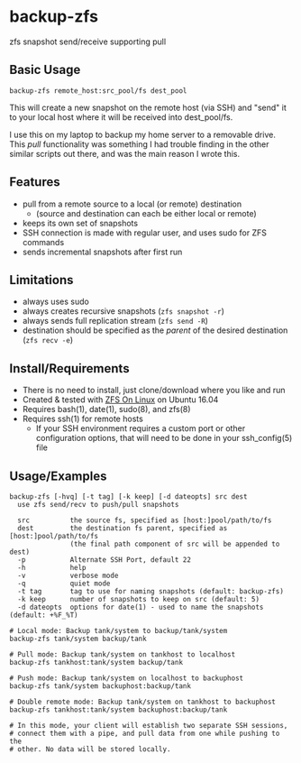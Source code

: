 # backup-zfs
zfs snapshot send/receive supporting pull

## Basic Usage
    backup-zfs remote_host:src_pool/fs dest_pool

This will create a new snapshot on the remote host (via SSH) and "send" it to
your local host where it will be received into dest_pool/fs.

I use this on my laptop to backup my home server to a removable drive. This
*pull* functionality was something I had trouble finding in the other similar
scripts out there, and was the main reason I wrote this.

## Features
* pull from a remote source to a local (or remote) destination
  * (source and destination can each be either local or remote)
* keeps its own set of snapshots
* SSH connection is made with regular user, and uses sudo for ZFS commands
* sends incremental snapshots after first run

## Limitations
* always uses sudo
* always creates recursive snapshots (`zfs snapshot -r`)
* always sends full replication stream (`zfs send -R`)
* destination should be specified as the *parent* of the desired destination
  (`zfs recv -e`)

## Install/Requirements
* There is no need to install, just clone/download where you like and run
* Created & tested with [ZFS On Linux][1] on Ubuntu 16.04
* Requires bash(1), date(1), sudo(8), and zfs(8)
* Requires ssh(1) for remote hosts
  * If your SSH environment requires a custom port or other configuration
    options, that will need to be done in your ssh_config(5) file

## Usage/Examples
    backup-zfs [-hvq] [-t tag] [-k keep] [-d dateopts] src dest
      use zfs send/recv to push/pull snapshots

      src          the source fs, specified as [host:]pool/path/to/fs
      dest         the destination fs parent, specified as [host:]pool/path/to/fs
                   (the final path component of src will be appended to dest)
      -p           Alternate SSH Port, default 22
      -h           help
      -v           verbose mode
      -q           quiet mode
      -t tag       tag to use for naming snapshots (default: backup-zfs)
      -k keep      number of snapshots to keep on src (default: 5)
      -d dateopts  options for date(1) - used to name the snapshots (default: +%F_%T)

    # Local mode: Backup tank/system to backup/tank/system
    backup-zfs tank/system backup/tank

    # Pull mode: Backup tank/system on tankhost to localhost
    backup-zfs tankhost:tank/system backup/tank

    # Push mode: Backup tank/system on localhost to backuphost
    backup-zfs tank/system backuphost:backup/tank

    # Double remote mode: Backup tank/system on tankhost to backuphost
    backup-zfs tankhost:tank/system backuphost:backup/tank

    # In this mode, your client will establish two separate SSH sessions,
    # connect them with a pipe, and pull data from one while pushing to the
    # other. No data will be stored locally.

[1]: https://github.com/zfsonlinux/zfs
